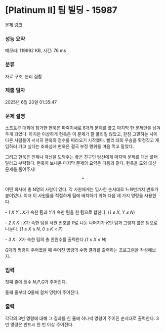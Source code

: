 # [Platinum II] 팀 빌딩 - 15987 

[문제 링크](https://www.acmicpc.net/problem/15987) 

### 성능 요약

메모리: 119992 KB, 시간: 76 ms

### 분류

자료 구조, 분리 집합

### 제출 일자

2025년 6월 20일 01:35:47

### 문제 설명

<p>소프트콘 대회에 참가한 현욱은 파죽지세로 8개의 문제를 풀고 마지막 한 문제만을 남겨두게 되었다. 하지만 이상하게 현욱은 이 문제가 잘 풀리질 않았고, 한참 고민하는 사이 다른 사람들이 서서히 현욱의 점수를 따라오기 시작했다. 빨리 대회 우승을 확정짓고 게임하러 가고 싶다는 조바심에 현욱은 결국 부정 행위를 마음 먹고 말았다.</p>

<p>그리고 현욱은 언제나 자신을 도와주는 좋은 친구인 당신에게 마지막 문제를 대신 풀어달라고 부탁했다. 현욱이 보내온 마지막 문제의 요약은 다음과 같다. 현욱을 도와 대신 문제를 풀어주자!</p>

<p> </p>

<p style="text-align: center;">*</p>

<p> </p>

<p>어떤 회사에 총 N명의 사람이 있다. 각 사원에게는 입사한 순서대로 1~<em>N</em>번까지 번호가 붙어있다. 이때 이 사원들을 적절하게 팀에 배치하기 위해 다음 세 가지 명령을 사용한다.</p>

<p>- <em>1 X Y</em> : <em>X</em>가 속한 팀과 <em>Y</em>가 속한 팀을 한 팀으로 합친다. (<em>1</em> ≤ <em>X</em>, <em>Y</em> ≤ <em>N</em>)</p>

<p>- <em>2 X K</em> : <em>X</em>가 속한 팀을 사원 번호를 <em>P</em>로 나눈 나머지가 <em>K</em>인 팀과 그렇지 않은 팀으로 나눈다. (<em>1</em> ≤ <em>X</em> ≤ <em>N</em>, <em>0</em> ≤ <em>K</em> < <em>P</em>)</p>

<p>- <em>3 X</em> : <em>X</em>가 속한 팀의 총 인원수를 출력한다.(<em>1</em> ≤ <em>X</em> ≤ <em>N</em>)</p>

<p><em>Q</em>개의 명령이 주어졌을 때 주어진 명령의 수행 결과를 출력하는 프로그램을 작성해보자.</p>

### 입력 

 <p>첫째 줄에 정수 <em>N</em>,<em>P</em>,<em>Q</em>가 주어진다.</p>

<p>둘째 줄부터 <em>Q</em>줄에 걸쳐 명령이 주어진다.</p>

### 출력 

 <p>각각의 3번 명령에 대해 그 결과를 한 줄에 하나씩 명령이 주어진 순서대로 출력한다. 3번 명령은 반드시 한 번 이상 주어진다.</p>


